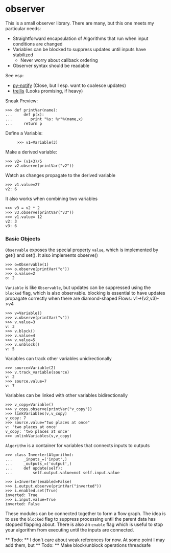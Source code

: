 observer
========
This is a small observer library. There are many, but this one meets my particular needs:

- Straightforward encapsulation of Algorithms that run when input conditions are changed
- Variables can be blocked to suppress updates until inputs have stabilized
    - Never worry about callback ordering
- Observer syntax should be readable

See esp: 

- [py-notify](http://home.gna.org/py-notify/)              (Close, but I esp. want to coalesce updates)
- [trellis](https://pypi.python.org/pypi/Trellis/0.7a2)    (Looks promising, if heavy)

Sneak Preview:

```pycon
>>> def printVar(name):
...     def p(x):
...        print "%s: %r"%(name,x)
...     return p
```

Define a Variable:

```pycon
     >>> v1=Variable(3)
```

Make a derived variable:

```pycon
>>> v2= (v1+3)/5
>>> v2.observe(printVar("v2"))
```

Watch as changes propagate to the derived variable

```pycon
>>> v1.value=27
v2: 6
```

It also works when combining two variables

```pycon
>>> v3 = v2 * 2
>>> v3.observe(printVar("v3"))
>>> v1.value= 12
v2: 3
v3: 6
```

### Basic Objects ###

`Observable` exposes the special property `value`, which is implemented by get() and set(). It also implements observe() 

```pycon
>>> o=Observable(1)
>>> o.observe(printVar("o"))
>>> o.value=2
o: 2
```

`Variable` is like `Observable`, but updates can be suppressed using the
`blocked` flag, which is also observable. blocking is essential to have updates
propagate correctly when there are diamond-shaped Flows: v1->(v2,v3)->v4
 
```pycon
>>> v=Variable()
>>> v.observe(printVar("v"))
>>> v.value=3
v: 3
>>> v.block()
>>> v.value=4
>>> v.value=5
>>> v.unblock()
v: 5
```

Variables can track other variables unidirectionally

```pycon
>>> source=Variable(2)
>>> v.track_variable(source)
v: 2
>>> source.value=7
v: 7
```

Variables can be linked with other variables bidirectionally

```pycon
>>> v_copy=Variable()
>>> v_copy.observe(printVar("v_copy"))
>>> linkVariables(v,v_copy)
v_copy: 7
>>> source.value="two places at once"
v: 'two places at once'
v_copy: 'two places at once'
>>> unlinkVariables(v,v_copy)
```

`Algorithm` is a container for variables that connects inputs to outputs

```pycon
>>> class Inverter(Algorithm):
...     _inputs_=('input',)
...     _outputs_=('output',)
...     def update(self):
...         self.output.value=not self.input.value

>>> i=Inverter(enabled=False)
>>> i.output.observe(printVar("inverted"))
>>> i.enabled.set(True)
inverted: True
>>> i.input.value=True
inverted: False
```

These modules can be connected together to form a flow graph. The idea is to
use the `blocked` flag to suppress processing until the parent data has stopped
flapping about. There is also an `enable` flag which is useful to stop your
algorithm from executing until the inputs are connected.

** Todo: ** I don't care about weak references for now. At some point I may add them, but 
** Todo: ** Make block/unblock operations threadsafe
